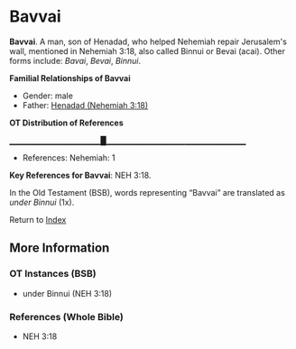 # Bavvai
**Bavvai**. 
A man, son of Henadad, who helped Nehemiah repair Jerusalem's wall, mentioned in Nehemiah 3:18, also called Binnui or Bevai (acai). 
Other forms include: 
*Bavai*, *Bevai*, *Binnui*. 




**Familial Relationships of Bavvai**


* Gender: male
* Father: [Henadad (Nehemiah 3:18)](Henadad.2.md)


**OT Distribution of References**

▁▁▁▁▁▁▁▁▁▁▁▁▁▁▁█▁▁▁▁▁▁▁▁▁▁▁▁▁▁▁▁▁▁▁▁▁▁▁
* References: Nehemiah: 1



**Key References for Bavvai**: 
NEH 3:18. 


In the Old Testament (BSB), words representing “Bavvai” are translated as 
*under Binnui* (1x). 




Return to [Index](00-Index.md)

## More Information

### OT Instances (BSB)

* under Binnui (NEH 3:18)



### References (Whole Bible)

* NEH 3:18



